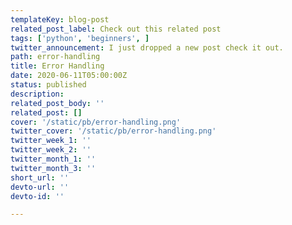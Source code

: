 ```yaml
---
templateKey: blog-post
related_post_label: Check out this related post
tags: ['python', 'beginners', ]
twitter_announcement: I just dropped a new post check it out.
path: error-handling
title: Error Handling
date: 2020-06-11T05:00:00Z
status: published
description:
related_post_body: ''
related_post: []
cover: '/static/pb/error-handling.png'
twitter_cover: '/static/pb/error-handling.png'
twitter_week_1: ''
twitter_week_2: ''
twitter_month_1: ''
twitter_month_3: ''
short_url: ''
devto-url: ''
devto-id: ''

---
```


<!--
<p style='text-align: center'>
<a href='https://waylonwalker.com/blog/error-handling'>
  <img
    style='width:500px; max-width:80%; margin: auto;'
    src="https://waylonwalker.com/error-handling.png"
    alt="Read more from the Error Handling article"
  />
  </a>
</p>

-->
